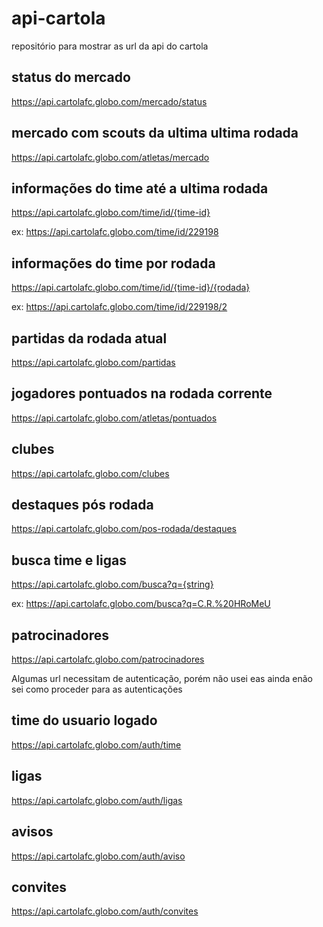 # api-cartola
repositório para mostrar as url da api do cartola

## status do mercado
https://api.cartolafc.globo.com/mercado/status

## mercado com scouts da ultima ultima rodada
https://api.cartolafc.globo.com/atletas/mercado

## informações do time até a ultima rodada
https://api.cartolafc.globo.com/time/id/{time-id}

ex: https://api.cartolafc.globo.com/time/id/229198

## informações do time por rodada
https://api.cartolafc.globo.com/time/id/{time-id}/{rodada}

ex: https://api.cartolafc.globo.com/time/id/229198/2

## partidas da rodada atual
https://api.cartolafc.globo.com/partidas

## jogadores pontuados na rodada corrente
https://api.cartolafc.globo.com/atletas/pontuados

## clubes
https://api.cartolafc.globo.com/clubes

## destaques pós rodada
https://api.cartolafc.globo.com/pos-rodada/destaques

## busca time e ligas
https://api.cartolafc.globo.com/busca?q={string}

ex: https://api.cartolafc.globo.com/busca?q=C.R.%20HRoMeU

## patrocinadores
https://api.cartolafc.globo.com/patrocinadores

Algumas url necessitam de autenticação, porém não usei eas ainda enão sei como proceder para as autenticações
## time do usuario logado
https://api.cartolafc.globo.com/auth/time

## ligas
https://api.cartolafc.globo.com/auth/ligas

## avisos
https://api.cartolafc.globo.com/auth/aviso

## convites
https://api.cartolafc.globo.com/auth/convites




